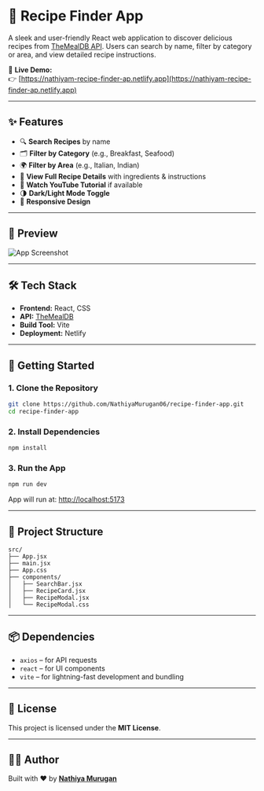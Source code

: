 # 🍳 Recipe Finder App

A sleek and user-friendly React web application to discover delicious recipes from [TheMealDB API](https://www.themealdb.com/api.php). Users can search by name, filter by category or area, and view detailed recipe instructions.

🔗 **Live Demo:**  
👉 [https://nathiyam-recipe-finder-ap.netlify.app](https://nathiyam-recipe-finder-ap.netlify.app)

---

## ✨ Features

- 🔍 **Search Recipes** by name  
- 🗂️ **Filter by Category** (e.g., Breakfast, Seafood)  
- 🌍 **Filter by Area** (e.g., Italian, Indian)  
- 📖 **View Full Recipe Details** with ingredients & instructions  
- 🎥 **Watch YouTube Tutorial** if available  
- 🌗 **Dark/Light Mode Toggle**  
- 📱 **Responsive Design**

---

## 📸 Preview

![App Screenshot](https://user-images.githubusercontent.com/your-screenshot-link)  
<!-- 📝 Replace the link above with a real screenshot or preview GIF -->

---

## 🛠️ Tech Stack

- **Frontend:** React, CSS
- **API:** [TheMealDB](https://www.themealdb.com/api.php)
- **Build Tool:** Vite
- **Deployment:** Netlify

---

## 🚀 Getting Started

### 1. Clone the Repository

```bash
git clone https://github.com/NathiyaMurugan06/recipe-finder-app.git
cd recipe-finder-app
````

### 2. Install Dependencies

```bash
npm install
```

### 3. Run the App

```bash
npm run dev
```

App will run at: [http://localhost:5173](http://localhost:5173)

---

## 📁 Project Structure

```
src/
├── App.jsx
├── main.jsx
├── App.css
├── components/
│   ├── SearchBar.jsx
│   ├── RecipeCard.jsx
│   ├── RecipeModal.jsx
│   └── RecipeModal.css
```

---

## 📦 Dependencies

* `axios` – for API requests
* `react` – for UI components
* `vite` – for lightning-fast development and bundling

---

## 📝 License

This project is licensed under the **MIT License**.

---

## 🙋‍♀️ Author

Built with ❤️ by [**Nathiya Murugan**](https://github.com/NathiyaMurugan06)
